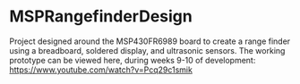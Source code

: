 # MSPRangefinderDesign

Project designed around the MSP430FR6989 board to create a range finder using a breadboard, soldered display, and ultrasonic sensors. The working prototype can be viewed here, during weeks 9-10 of development: https://www.youtube.com/watch?v=Pcq29c1smik
